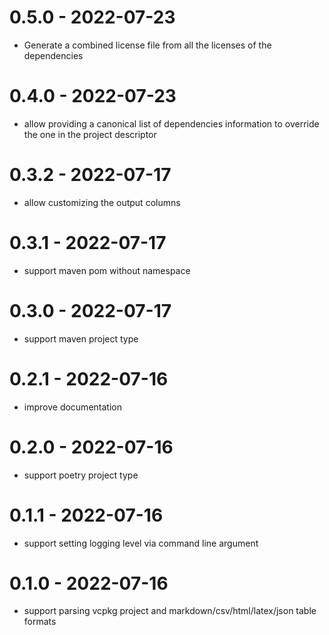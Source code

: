 # 0.5.0 - 2022-07-23
* Generate a combined license file from all the licenses of the dependencies
# 0.4.0 - 2022-07-23
* allow providing a canonical list of dependencies information to override the one in the project descriptor
# 0.3.2 - 2022-07-17
* allow customizing the output columns
# 0.3.1 - 2022-07-17
* support maven pom without namespace
# 0.3.0 - 2022-07-17
* support maven project type
# 0.2.1 - 2022-07-16
* improve documentation
# 0.2.0 - 2022-07-16
* support poetry project type
# 0.1.1 - 2022-07-16
* support setting logging level via command line argument
# 0.1.0 - 2022-07-16
* support parsing vcpkg project and markdown/csv/html/latex/json table formats
